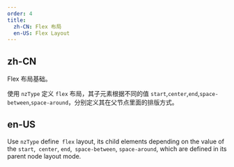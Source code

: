 ```yaml
---
order: 4
title:
  zh-CN: Flex 布局
  en-US: Flex Layout
---
```


## zh-CN

Flex 布局基础。

使用 `nzType` 定义 `flex` 布局，其子元素根据不同的值 `start`,`center`,`end`,`space-between`,`space-around`，分别定义其在父节点里面的排版方式。

## en-US

Use `nzType` define` flex` layout, its child elements depending on the value of the `start`,` center`, `end`,` space-between`, `space-around`, which are defined in its parent node layout mode.

